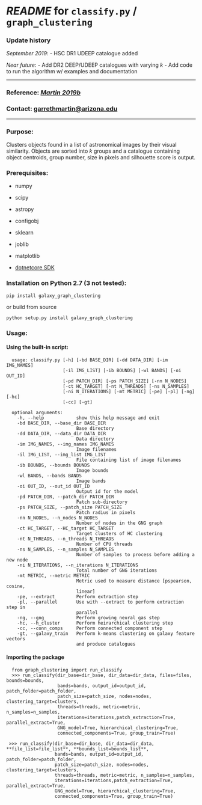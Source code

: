 # ***README*** for `classify.py` / `graph_clustering`

### Update history

*September 2019*: - HSC DR1 UDEEP catalogue added

*Near future*: - Add DR2 DEEP/UDEEP catalogues with varying *k*
      	       - Add code to run the algorithm w/ examples and documentation

***

### Reference: [***Martin 2019b***](https://arxiv.org/abs/1909.10537 "arXiv")

### Contact: [garrethmartin@arizona.edu](mailto:garrethmartin@arizona.edu "email")

***

### Purpose:
Clusters objects found in a list of astronomical images by their visual similarity. Objects are sorted into *k* groups and a catalogue containing object centroids, group number, size in pixels and silhouette score is output.

### Prerequisites:
* numpy
* scipy
* astropy
* configobj
* sklearn
* joblib
* matplotlib

* [dotnetcore SDK](https://dotnet.microsoft.com/download "dotnetcore")

### Installation on Python 2.7 (3 not tested):

`pip install galaxy_graph_clustering`

or build from source

`python setup.py install galaxy_graph_clustering`

### Usage:

#### Using the built-in script:

      usage: classify.py [-h] [-bd BASE_DIR] [-dd DATA_DIR] [-im IMG_NAMES]
                         [-il IMG_LIST] [-ib BOUNDS] [-wl BANDS] [-oi OUT_ID]
                         [-pd PATCH_DIR] [-ps PATCH_SIZE] [-nn N_NODES]
                         [-ct HC_TARGET] [-nt N_THREADS] [-ns N_SAMPLES]
                         [-ni N_ITERATIONS] [-mt METRIC] [-pe] [-pl] [-ng] [-hc]
                         [-cc] [-gt]

      optional arguments:
        -h, --help            show this help message and exit
        -bd BASE_DIR, --base_dir BASE_DIR
                              Base directory
        -dd DATA_DIR, --data_dir DATA_DIR
                              Data directory
        -im IMG_NAMES, --img_names IMG_NAMES
                              Image filenames
        -il IMG_LIST, --img_list IMG_LIST
                              File containing list of image filenames
        -ib BOUNDS, --bounds BOUNDS
                              Image bounds
        -wl BANDS, --bands BANDS
                              Image bands
        -oi OUT_ID, --out_id OUT_ID
                              Output id for the model
        -pd PATCH_DIR, --patch_dir PATCH_DIR
                              Patch sub-directory
        -ps PATCH_SIZE, --patch_size PATCH_SIZE
                              Patch radius in pixels
        -nn N_NODES, --n_nodes N_NODES
                              Number of nodes in the GNG graph
        -ct HC_TARGET, --HC_target HC_TARGET
                              Target clusters of HC clustering
        -nt N_THREADS, --n_threads N_THREADS
                              Number of CPU threads
        -ns N_SAMPLES, --n_samples N_SAMPLES
                              Number of samples to process before adding a new node
        -ni N_ITERATIONS, --n_iterations N_ITERATIONS
                              Total number of GNG iterations
        -mt METRIC, --metric METRIC
                              Metric used to measure distance [pspearson, cosine,
                              linear]
        -pe, --extract        Perform extraction step
        -pl, --parallel       Use with --extract to perform extraction step in
                              parallel
        -ng, --gng            Perform growing neural gas step
        -hc, --h_cluster      Perform heirarchical clustering step
        -cc, --conn_comps     Perform connected component step
        -gt, --galaxy_train   Perform k-means clustering on galaxy feature vectors
                              and produce catalogues


#### Importing the package

      from graph_clustering import run_classify
      >>> run_classify(dir_base=dir_base, dir_data=dir_data, files=files, bounds=bounds,
                       bands=bands, output_id=output_id, patch_folder=patch_folder,
                       patch_size=patch_size, nodes=nodes, clustering_target=clusters,
                       threads=threads, metric=metric, n_samples=n_samples,
                       iterations=iterations,patch_extraction=True, parallel_extract=True,
                       GNG_model=True, hierarchical_clustering=True,
                       connected_components=True, group_train=True)
                    
     >>> run_classify(dir_base=dir_base, dir_data=dir_data, **file_list=file_list**, **bounds_list=bounds_list**,
                      bands=bands, output_id=output_id, patch_folder=patch_folder,
                      patch_size=patch_size, nodes=nodes, clustering_target=clusters,
                      threads=threads, metric=metric, n_samples=n_samples,
                      iterations=iterations,patch_extraction=True, parallel_extract=True,
                      GNG_model=True, hierarchical_clustering=True,
                      connected_components=True, group_train=True)
